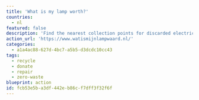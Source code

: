 ```yaml
---
title: 'What is my lamp worth?'
countries:
  - nl
featured: false
description: 'Find the nearest collection points for discarded electrical appliances and energy-efficient light bulbs. This site helps you responsibly recycle, donate, repair, or sell electrical appliances and lights.'
action_url: 'https://www.watismijnlampwaard.nl/'
categories:
  - a1a4ac88-627d-4bc7-a5b5-d3dcdc10cc43
tags:
  - recycle
  - donate
  - repair
  - zero-waste
blueprint: action
id: fcb53e5b-a3df-442e-b86c-f7dff3f32f6f
---
```


